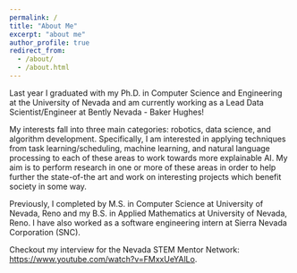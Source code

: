 ```yaml
---
permalink: /
title: "About Me"
excerpt: "about me"
author_profile: true
redirect_from: 
  - /about/
  - /about.html
---
```


Last year I graduated with my Ph.D. in Computer Science and Engineering at the University of Nevada and am currently working as a Lead Data Scientist/Engineer at Bently Nevada - Baker Hughes!

My interests fall into three main categories: robotics, data science, and algorithm development. Specifically, I am interested in applying techniques from task learning/scheduling, machine learning, and natural language processing to each of these areas to work towards more explainable AI. My aim is to perform research in one or more of these areas in order to help further the state-of-the art and work on interesting projects which benefit society in some way.

Previously, I completed by M.S. in Computer Science at University of Nevada, Reno and my B.S. in Applied Mathematics at University of Nevada, Reno. I have also worked as a software engineering intern at Sierra Nevada Corporation (SNC).

Checkout my interview for the Nevada STEM Mentor Network: 
<https://www.youtube.com/watch?v=FMxxUeYAlLo>.